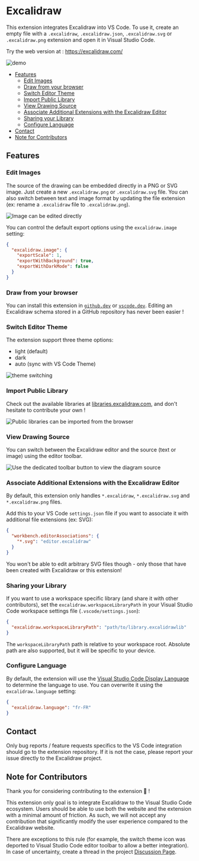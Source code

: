 # Excalidraw

This extension integrates Excalidraw into VS Code.
To use it, create an empty file with a `.excalidraw`, `.excalidraw.json`, `.excalidraw.svg` or `.excalidraw.png` extension and open it in Visual Studio Code.

Try the web version at : <https://excalidraw.com/>

![demo](https://raw.githubusercontent.com/excalidraw/excalidraw-vscode/master/extension/medias/screenshot.png)

- [Features](#features)
  - [Edit Images](#edit-images)
  - [Draw from your browser](#draw-from-your-browser)
  - [Switch Editor Theme](#switch-editor-theme)
  - [Import Public Library](#import-public-library)
  - [View Drawing Source](#view-drawing-source)
  - [Associate Additional Extensions with the Excalidraw Editor](#associate-additional-extensions-with-the-excalidraw-editor)
  - [Sharing your Library](#sharing-your-library)
  - [Configure Language](#configure-language)
- [Contact](#contact)
- [Note for Contributors](#note-for-contributors)

## Features

### Edit Images

The source of the drawing can be embedded directly in a PNG or SVG image. Just create a new `.excalidraw.png` or `.excalidraw.svg` file.
You can also switch between text and image format by updating the file extension (ex: rename a `.excalidraw` file to `.excalidraw.png`).

![Image can be edited directly](https://raw.githubusercontent.com/excalidraw/excalidraw-vscode/master/extension/medias/edit_image.gif)

You can control the default export options using the `excalidraw.image` setting:

```json
{
  "excalidraw.image": {
    "exportScale": 1,
    "exportWithBackground": true,
    "exportWithDarkMode": false
  }
}
```

### Draw from your browser

You can install this extension in [`github.dev`](https://github.dev) or [`vscode.dev`](https://vscode.dev).
Editing an Excalidraw schema stored in a GitHub repository has never been easier !

### Switch Editor Theme

The extension support three theme options:

- light (default)
- dark
- auto (sync with VS Code Theme)

![theme switching](https://raw.githubusercontent.com/excalidraw/excalidraw-vscode/master/extension/medias/change-theme.gif)

### Import Public Library

Check out the available libraries at [libraries.excalidraw.com](https://libraries.excalidraw.com), and don't hesitate to contribute your own !

![Public libraries can be imported from the browser](https://raw.githubusercontent.com/excalidraw/excalidraw-vscode/master/extension/medias/import-library.gif)

### View Drawing Source

You can switch between the Excalidraw editor and the source (text or image) using the editor toolbar.

![Use the dedicated toolbar button to view the diagram source](https://raw.githubusercontent.com/excalidraw/excalidraw-vscode/master/extension/medias/view_source.gif)

### Associate Additional Extensions with the Excalidraw Editor

By default, this extension only handles `*.excalidraw`, `*.excalidraw.svg` and `*.excalidraw.png` files.

Add this to your VS Code `settings.json` file if you want to associate it with additional file extensions (ex: SVG):

```json
{
  "workbench.editorAssociations": {
    "*.svg": "editor.excalidraw"
  }
}
```

You won't be able to edit arbitrary SVG files though - only those that have been created with Excalidraw or this extension!

### Sharing your Library

If you want to use a workspace specific library (and share it with other contributors), set the `excalidraw.workspaceLibraryPath` in your Visual Studio Code workspace settings file (`.vscode/settings.json`):

```json
{
  "excalidraw.workspaceLibraryPath": "path/to/library.excalidrawlib"
}
```

The `workspaceLibraryPath` path is relative to your workspace root. Absolute path are also supported, but it will be specific to your device.

### Configure Language

By default, the extension will use the [Visual Studio Code Display Language](https://code.visualstudio.com/docs/getstarted/locales) to determine the language to use. You can overwrite it using the `excalidraw.language` setting:

```json
{
  "excalidraw.language": "fr-FR"
}
```

## Contact

Only bug reports / feature requests specifics to the VS Code integration should go to the extension repository. If it is not the case, please report your issue directly to the Excalidraw project.

## Note for Contributors

Thank you for considering contributing to the extension :sparkling_heart: !

This extension only goal is to integrate Excalidraw to the Visual Studio Code ecosystem. Users should be able to use both the website and the extension with a minimal amount of friction. As such, we will not accept any contribution that significantly modify the user experience compared to the Excalidraw website.

There are exceptions to this rule (for example, the switch theme icon was deported to Visual Studio Code editor toolbar to allow a better integration). In case of uncertainty, create a thread in the project [Discussion Page](https://github.com/excalidraw/excalidraw-vscode/discussions).
